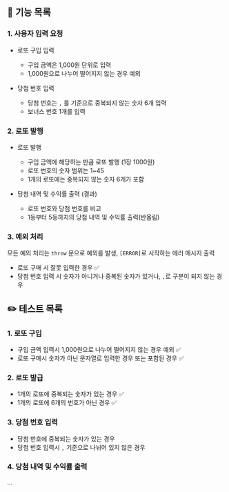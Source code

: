 ## 🚀 기능 목록

### 1. 사용자 입력 요청

- 로또 구입 입력

  - 구입 금액은 1,000원 단위로 입력
  - 1,000원으로 나누어 떨어지지 않는 경우 예외

- 당첨 번호 입력

  - 당첨 번호는 `,` 를 기준으로 중복되지 않는 숫자 6개 입력
  - 보너스 번호 1개를 입력

### 2. 로또 발행

- 로또 발행

  - 구입 금액에 해당하는 만큼 로또 발행 (1장 1000원)
  - 로또 번호의 숫자 범위는 1~45
  - 1개의 로또에는 중복되지 않는 숫자 6개가 포함

- 당첨 내역 및 수익률 출력 (결과)

  - 로또 번호와 당첨 번호를 비교
  - 1등부터 5등까지의 당첨 내역 및 수익률 출력(반올림)

### 3. 예외 처리

모든 예외 처리는 `throw` 문으로 예외를 발생, `[ERROR]`로 시작하는 에러 메시지 출력

- 로또 구매 시 잘못 입력한 경우 ✅
- 당첨 번호 입력 시 숫자가 아니거나 중복된 숫자가 있거나, `,`로 구분이 되지 않는 경우

## ✏️ 테스트 목록

### 1. 로또 구입

- 구입 금액 입력시 1,000원으로 나누어 떨어지지 않는 경우 예외 ✅
- 로또 구매시 숫자가 아닌 문자열로 입력한 경우 또는 포함된 경우 ✅

### 2. 로또 발급

- 1개의 로또에 중복되는 숫자가 있는 경우 ✅
- 1개의 로또에 6개의 번호가 아닌 경우 ✅

### 3. 당첨 번호 입력

- 당첨 번호에 중복되는 숫자가 있는 경우
- 당첨 번호 입력시 `,` 기준으로 나뉘어 있지 않은 경우

### 4. 당첨 내역 및 수익률 출력

...
